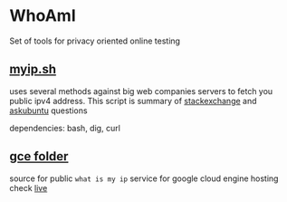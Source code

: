 # WhoAmI
Set of tools for privacy oriented online testing


## [myip.sh](myip.sh)
uses several methods against big web companies servers to fetch you public ipv4 address. This script is summary of [stackexchange](http://unix.stackexchange.com/questions/22615/how-can-i-get-my-external-ip-address-in-a-shell-script) and [askubuntu](http://askubuntu.com/questions/95910/command-for-determining-my-public-ip) questions

dependencies: bash, dig, curl

## [gce folder](gce) 
source for public `what is my ip` service for google cloud engine hosting check [live](https://whoami-010101.appspot.com/)
